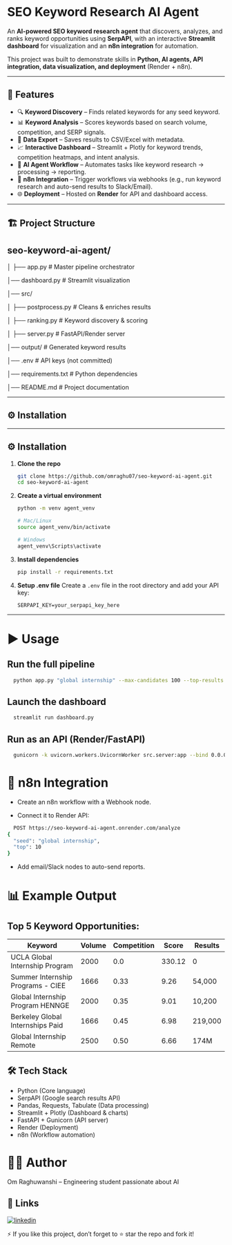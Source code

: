 # SEO Keyword Research AI Agent  

An **AI-powered SEO keyword research agent** that discovers, analyzes, and ranks keyword opportunities using **SerpAPI**, with an interactive **Streamlit dashboard** for visualization and an **n8n integration** for automation.  

This project was built to demonstrate skills in **Python, AI agents, API integration, data visualization, and deployment** (Render + n8n).  

---

## 🚀 Features  

- 🔍 **Keyword Discovery** – Finds related keywords for any seed keyword.  
- 📊 **Keyword Analysis** – Scores keywords based on search volume, competition, and SERP signals.  
- 📂 **Data Export** – Saves results to CSV/Excel with metadata.  
- 📈 **Interactive Dashboard** – Streamlit + Plotly for keyword trends, competition heatmaps, and intent analysis.  
- 🤖 **AI Agent Workflow** – Automates tasks like keyword research → processing → reporting.  
- 🔗 **n8n Integration** – Trigger workflows via webhooks (e.g., run keyword research and auto-send results to Slack/Email).  
- 🌐 **Deployment** – Hosted on **Render** for API and dashboard access.  

---

## 🏗️ Project Structure  

## seo-keyword-ai-agent/
│
├── app.py # Master pipeline orchestrator

│──  dashboard.py # Streamlit visualization

│── src/

│ ├── postprocess.py # Cleans & enriches results

│ ├── ranking.py # Keyword discovery & scoring

│ ├── server.py # FastAPI/Render server

│── output/ # Generated keyword results

│── .env # API keys (not committed)

│── requirements.txt # Python dependencies

│── README.md # Project documentation



---

## ⚙️ Installation  

---

## ⚙️ Installation

1.  **Clone the repo**
    ```bash
    git clone https://github.com/omraghu07/seo-keyword-ai-agent.git
    cd seo-keyword-ai-agent

    ```

2.  **Create a virtual environment**
    ```bash
    python -m venv agent_venv
    
    # Mac/Linux
    source agent_venv/bin/activate
    
    # Windows
    agent_venv\Scripts\activate
    ```

3.  **Install dependencies**
    ```bash
    pip install -r requirements.txt
    ```

4.  **Setup .env file**
    Create a `.env` file in the root directory and add your API key:
    ```
    SERPAPI_KEY=your_serpapi_key_here
    ```

---

# ▶️ Usage



##      Run the full pipeline


```bash
  python app.py "global internship" --max-candidates 100 --top-results 50

```

## Launch the dashboard

```bash
  streamlit run dashboard.py

``` 
## Run as an API (Render/FastAPI)
```bash
  gunicorn -k uvicorn.workers.UvicornWorker src.server:app --bind 0.0.0.0:8000 --workers 2

```
# 🔗 n8n Integration

- Create an n8n workflow with a Webhook node.

- Connect it to Render API:

```bash
  POST https://seo-keyword-ai-agent.onrender.com/analyze
{
  "seed": "global internship",
  "top": 10
}

```
- Add email/Slack nodes to auto-send reports.

# 📊 Example Output

## Top 5 Keyword Opportunities:


| Keyword                           | Volume | Competition | Score  | Results |
| --------------------------------- | ------ | ----------- | ------ | ------- |
| UCLA Global Internship Program    | 2000   | 0.0         | 330.12 | 0       |
| Summer Internship Programs - CIEE | 1666   | 0.33        | 9.26   | 54,000  |
| Global Internship Program HENNGE  | 2000   | 0.35        | 9.01   | 10,200  |
| Berkeley Global Internships Paid  | 1666   | 0.45        | 6.98   | 219,000 |
| Global Internship Remote          | 2500   | 0.50        | 6.66   | 174M    |

## 🛠️ Tech Stack

- Python (Core language)
- SerpAPI (Google search results API)
- Pandas, Requests, Tabulate (Data processing)
- Streamlit + Plotly (Dashboard & charts)
- FastAPI + Gunicorn (API server)
- Render (Deployment)
- n8n (Workflow automation)

# 👨‍💻 Author

Om Raghuwanshi – Engineering student passionate about AI

## 🔗 Links

[![linkedin](https://img.shields.io/badge/linkedin-0A66C2?style=for-the-badge&logo=linkedin&logoColor=white)](https://www.linkedin.com/in/om-raghuwanshi-b5136a298)

⚡ If you like this project, don’t forget to ⭐ star the repo and fork it!